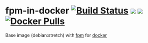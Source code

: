 # fpm-in-docker [![Build Status][ci-svg]][ci-url] [![](https://images.microbadger.com/badges/version/fg2it/fpm.svg)](https://microbadger.com/images/fg2it/fpm) [![](https://images.microbadger.com/badges/image/fg2it/fpm.svg)](https://microbadger.com/images/fg2it/fpm) [![Docker Pulls](https://img.shields.io/docker/pulls/fg2it/fpm.svg?style=flat-square)](https://hub.docker.com/r/fg2it/fpm/)

[ci-svg]: https://travis-ci.org/fg2it/fpm-in-docker.svg?branch=master
[ci-url]: https://travis-ci.org/fg2it/fpm-in-docker

Base image (debian:stretch) with [fpm](https://github.com/jordansissel/fpm) for [docker](https://hub.docker.com/r/fg2it/fpm/)